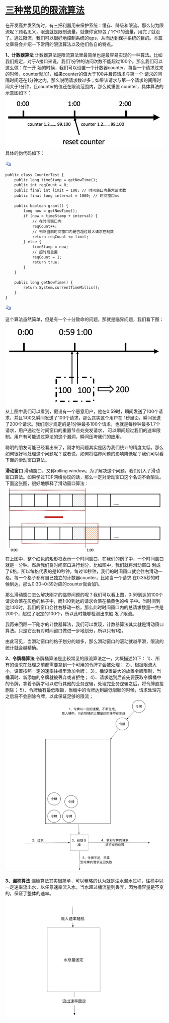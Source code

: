 # [三种常见的限流算法](https://www.cnblogs.com/linjiqin/p/9707713.html)

在开发高并发系统时，有三把利器用来保护系统：缓存、降级和限流。那么何为限流呢？顾名思义，限流就是限制流量，就像你宽带包了1个G的流量，用完了就没了。通过限流，我们可以很好地控制系统的qps，从而达到保护系统的目的。本篇文章将会介绍一下常用的限流算法以及他们各自的特点。

**1、计数器算法**
计数器算法是限流算法里最简单也是最容易实现的一种算法。比如我们规定，对于A接口来说，我们1分钟的访问次数不能超过100个。那么我们可以这么做：在一开 始的时候，我们可以设置一个计数器counter，每当一个请求过来的时候，counter就加1，如果counter的值大于100并且该请求与第一个 请求的间隔时间还在1分钟之内，那么说明请求数过多；如果该请求与第一个请求的间隔时间大于1分钟，且counter的值还在限流范围内，那么就重置 counter，具体算法的示意图如下：
![img](../source/img/270324-20180926164018551-167363864.jpg)
具体的伪代码如下：

[![复制代码](../source/img/copycode.gif)](javascript:void(0);)

```
public class CounterTest {
    public long timeStamp = getNowTime();
    public int reqCount = 0;
    public final int limit = 100; // 时间窗口内最大请求数
    public final long interval = 1000; // 时间窗口ms

    public boolean grant() {
        long now = getNowTime();
        if (now < timeStamp + interval) {
            // 在时间窗口内
            reqCount++;
            // 判断当前时间窗口内是否超过最大请求控制数
            return reqCount <= limit;
        } else {
            timeStamp = now;
            // 超时后重置
            reqCount = 1;
            return true;
        }
    }

    public long getNowTime() {
        return System.currentTimeMillis();
    }
}
```

[![复制代码](../source/img/copycode.gif)](javascript:void(0);)


这个算法虽然简单，但是有一个十分致命的问题，那就是临界问题，我们看下图：
![img](../source/img/270324-20180926164026888-2038067154.jpg)
从上图中我们可以看到，假设有一个恶意用户，他在0:59时，瞬间发送了100个请求，并且1:00又瞬间发送了100个请求，那么其实这个用户在 1秒里面，瞬间发送了200个请求。我们刚才规定的是1分钟最多100个请求，也就是每秒钟最多1.7个请求，用户通过在时间窗口的重置节点处突发请求， 可以瞬间超过我们的速率限制。用户有可能通过算法的这个漏洞，瞬间压垮我们的应用。

聪明的朋友可能已经看出来了，刚才的问题其实是因为我们统计的精度太低。那么如何很好地处理这个问题呢？或者说，如何将临界问题的影响降低呢？我们可以看下面的滑动窗口算法。

**滑动窗口**
滑动窗口，又称rolling window。为了解决这个问题，我们引入了滑动窗口算法。如果学过TCP网络协议的话，那么一定对滑动窗口这个名词不会陌生。下面这张图，很好地解释了滑动窗口算法：
![img](../source/img/270324-20180926164034427-1114283823.jpg)
在上图中，整个红色的矩形框表示一个时间窗口，在我们的例子中，一个时间窗口就是一分钟。然后我们将时间窗口进行划分，比如图中，我们就将滑动窗口 划成了6格，所以每格代表的是10秒钟。每过10秒钟，我们的时间窗口就会往右滑动一格。每一个格子都有自己独立的计数器counter，比如当一个请求 在0:35秒的时候到达，那么0:30~0:39对应的counter就会加1。

那么滑动窗口怎么解决刚才的临界问题的呢？我们可以看上图，0:59到达的100个请求会落在灰色的格子中，而1:00到达的请求会落在橘黄色的格 子中。当时间到达1:00时，我们的窗口会往右移动一格，那么此时时间窗口内的总请求数量一共是200个，超过了限定的100个，所以此时能够检测出来触 发了限流。

我再来回顾一下刚才的计数器算法，我们可以发现，计数器算法其实就是滑动窗口算法。只是它没有对时间窗口做进一步地划分，所以只有1格。

由此可见，当滑动窗口的格子划分的越多，那么滑动窗口的滚动就越平滑，限流的统计就会越精确。

**2、令牌桶算法**
令牌桶算法是比较常见的限流算法之一，大概描述如下：
1）、所有的请求在处理之前都需要拿到一个可用的令牌才会被处理；
2）、根据限流大小，设置按照一定的速率往桶里添加令牌；
3）、桶设置最大的放置令牌限制，当桶满时、新添加的令牌就被丢弃或者拒绝；
4）、请求达到后首先要获取令牌桶中的令牌，拿着令牌才可以进行其他的业务逻辑，处理完业务逻辑之后，将令牌直接删除；
5）、令牌桶有最低限额，当桶中的令牌达到最低限额的时候，请求处理完之后将不会删除令牌，以此保证足够的限流；
![img](../source/img/270324-20180926165100566-1846120343.png)


**3、漏桶算法**
漏桶算法其实很简单，可以粗略的认为就是注水漏水过程，往桶中以一定速率流出水，以任意速率流入水，当水超过桶流量则丢弃，因为桶容量是不变的，保证了整体的速率。
![img](../source/img/270324-20180926165111074-1976357864.png)